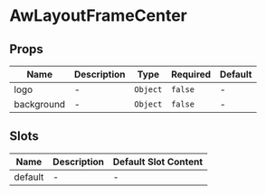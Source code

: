 # AwLayoutFrameCenter

## Props

<!-- @vuese:AwLayoutFrameCenter:props:start -->
|Name|Description|Type|Required|Default|
|---|---|---|---|---|
|logo|-|`Object`|`false`|-|
|background|-|`Object`|`false`|-|

<!-- @vuese:AwLayoutFrameCenter:props:end -->


## Slots

<!-- @vuese:AwLayoutFrameCenter:slots:start -->
|Name|Description|Default Slot Content|
|---|---|---|
|default|-|-|

<!-- @vuese:AwLayoutFrameCenter:slots:end -->


